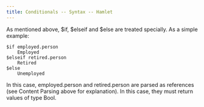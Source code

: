 ```yaml
---
title: Conditionals -- Syntax -- Hamlet
---
```

As mentioned above, $if, $elseif and $else are treated specially. As a simple example:

    $if employed.person
        Employed
    $elseif retired.person
        Retired
    $else
        Unemployed

In this case, employed.person and retired.person are parsed as references (see Content Parsing above for explanation). In this case, they must return values of type Bool.
